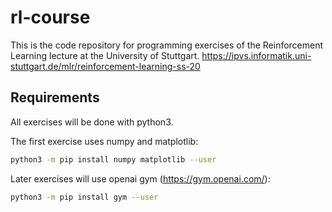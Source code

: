 # rl-course
This is the code repository for programming exercises of the Reinforcement Learning lecture at the University of Stuttgart.
https://ipvs.informatik.uni-stuttgart.de/mlr/reinforcement-learning-ss-20

## Requirements
All exercises will be done with python3.

The first exercise uses numpy and matplotlib:
```bash
python3 -m pip install numpy matplotlib --user
```

Later exercises will use openai gym (https://gym.openai.com/):
```bash
python3 -m pip install gym --user
```

